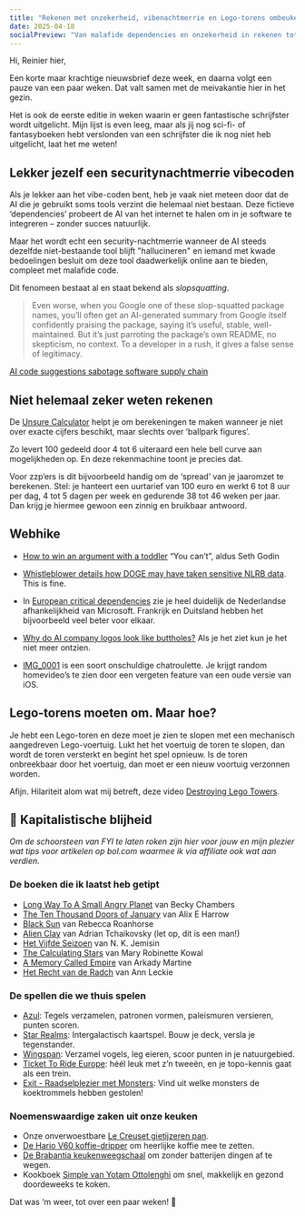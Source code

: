 ```yaml
---
title: "Rekenen met onzekerheid, vibenachtmerrie en Lego-torens ombeuken"
date: 2025-04-18
socialPreview: "Van malafide dependencies en onzekerheid in rekenen tot homevideo-roulette"
---
```


Hi, Reinier hier,

Een korte maar krachtige nieuwsbrief deze week, en daarna volgt een pauze van een paar weken. Dat valt samen met de meivakantie hier in het gezin.

Het is ook de eerste editie in weken waarin er geen fantastische schrijfster wordt uitgelicht. Mijn lijst is even leeg, maar als jij nog sci-fi- of fantasyboeken hebt verslonden van een schrijfster die ik nog niet heb uitgelicht, laat het me weten!


## Lekker jezelf een securitynachtmerrie vibecoden

Als je lekker aan het vibe-coden bent, heb je vaak niet meteen door dat de AI die je gebruikt soms tools verzint die helemaal niet bestaan. Deze fictieve ‘dependencies’ probeert de AI van het internet te halen om in je software te integreren – zonder succes natuurlijk.

Maar het wordt echt een security-nachtmerrie wanneer de AI steeds dezelfde niet-bestaande tool blijft "hallucineren" en iemand met kwade bedoelingen besluit om deze tool daadwerkelijk online aan te bieden, compleet met malafide code.

Dit fenomeen bestaat al en staat bekend als *slopsquatting*.

> Even worse, when you Google one of these slop-squatted package names, you’ll often get an AI-generated summary from Google itself confidently praising the package, saying it’s useful, stable, well-maintained. But it’s just parroting the package’s own README, no skepticism, no context. To a developer in a rush, it gives a false sense of legitimacy.

[AI code suggestions sabotage software supply chain](https://www.theregister.com/2025/04/12/ai_code_suggestions_sabotage_supply_chain/)

## Niet helemaal zeker weten rekenen

De [Unsure Calculator](https://filiph.github.io/unsure/) helpt je om berekeningen te maken wanneer je niet over exacte cijfers beschikt, maar slechts over ‘ballpark figures’.

Zo levert 100 gedeeld door 4 tot 6 uiteraard een hele bell curve aan mogelijkheden op. En deze rekenmachine toont je precies dat.

Voor zzp’ers is dit bijvoorbeeld handig om de ‘spread’ van je jaaromzet te berekenen. Stel: je hanteert een uurtarief van 100 euro en werkt 6 tot 8 uur per dag, 4 tot 5 dagen per week en gedurende 38 tot 46 weken per jaar. Dan krijg je hiermee gewoon een zinnig en bruikbaar antwoord.

## Webhike

- [How to win an argument with a toddler](https://seths.blog/2025/04/how-to-win-an-argument-with-a-toddler/) “You can’t”, aldus Seth Godin

- [Whistleblower details how DOGE may have taken sensitive NLRB data](https://www.npr.org/2025/04/15/nx-s1-5355896/doge-nlrb-elon-musk-spacex-security). This is fine.

- In [European critical dependencies](https://jurgen.gaeremyn.be/2025/03/08/european-critical-dependencies/) zie je heel duidelijk de Nederlandse afhankelijkheid van Microsoft. Frankrijk en Duitsland hebben het bijvoorbeeld veel beter voor elkaar.

- [Why do AI company logos look like buttholes?](https://velvetshark.com/ai-company-logos-that-look-like-buttholes) Als je het ziet kun je het niet meer ontzien.

- [IMG_0001](https://walzr.com/IMG_0001) is een soort onschuldige chatroulette. Je krijgt random homevideo’s te zien door een vergeten feature van een oude versie van iOS.

## Lego-torens moeten om. Maar hoe?

Je hebt een Lego-toren en deze moet je zien te slopen met een mechanisch aangedreven Lego-voertuig. Lukt het het voertuig de toren te slopen, dan wordt de toren versterkt en begint het spel opnieuw. Is de toren onbreekbaar door het voertuig, dan moet er een nieuw voortuig verzonnen worden. 

Afijn. Hilariteit alom wat mij betreft, deze video [Destroying Lego Towers](https://m.youtube.com/watch?v=HY6q9hwYcoc).

## 🔮 Kapitalistische blijheid

_Om de schoorsteen van FYI te laten roken zijn hier voor jouw en mijn plezier wat tips voor artikelen op bol.com waarmee ik via affiliate ook wat aan verdien._


### De boeken die ik laatst heb getipt

- [Long Way To A Small Angry Planet](https://partner.bol.com/click/click?p=2&t=url&s=1066120&f=TXL&url=https%3A%2F%2Fwww.bol.com%2Fnl%2Fnl%2Ff%2Fthe-long-way-to-a-small-angry-planet%2F9200000034375959%2F&name=Long%20Way%20To%20A%20Small%20Angry%20Planet%2C%20Chambers%20Becky) van Becky Chambers
- [The Ten Thousand Doors of January](https://partner.bol.com/click/click?p=2&t=url&s=1066120&f=TXL&url=https%3A%2F%2Fwww.bol.com%2Fnl%2Fnl%2Ff%2Fthe-ten-thousand-doors-of-january%2F9200000104579255%2F&name=The%20Ten%20Thousand%20Doors%20of%20January%2C%20Alix%20E.%20Harrow) van Alix E Harrow
- [Black Sun](https://partner.bol.com/click/click?p=2&t=url&s=1066120&f=TXL&url=https%3A%2F%2Fwww.bol.com%2Fnl%2Fnl%2Ff%2Fblack-sun%2F9200000129860374%2F&name=Black%20Sun%2C%20Rebecca%20Roanhorse) van Rebecca Roanhorse
- [Alien Clay](https://partner.bol.com/click/click?p=2&t=url&s=1066120&f=TXL&url=https%3A%2F%2Fwww.bol.com%2Fnl%2Fnl%2Fp%2Falien-clay%2F9300000162798494%2F&name=Alien%20Clay%2C%20Adrian%20Tchaikovsky) van Adrian Tchaikovsky (let op, dit is een man!)
- [Het Vijfde Seizoen](https://partner.bol.com/click/click?p=2&t=url&s=1066120&f=TXL&url=https%3A%2F%2Fwww.bol.com%2Fnl%2Fnl%2Ff%2Fde-gebroken-aarde-1-het-vijfde-seizoen%2F9200000091371720%2F&name=De%20gebroken%20aarde%201%20-%20Het%20Vijfde%20Seizoen%2C%20N.K....) van N. K. Jemisin
- [The Calculating Stars](https://partner.bol.com/click/click?p=2&t=url&s=1066120&f=TXL&url=https%3A%2F%2Fwww.bol.com%2Fnl%2Fnl%2Ff%2Fthe-calculating-stars%2F9200000082133196%2F&name=The%20Calculating%20Stars%2C%20Mary%20Robinette%20Kowal) van Mary Robinette Kowal
- [A Memory Called Empire](https://partner.bol.com/click/click?p=2&t=url&s=1066120&f=TXL&url=https%3A%2F%2Fwww.bol.com%2Fnl%2Fnl%2Ff%2Fmemory-called-empire%2F9200000091494741%2F&name=Memory%20Called%20Empire%2C%20Arkady%20Martine) van Arkady Martine
- [Het Recht van de Radch](https://partner.bol.com/click/click?p=2&t=url&s=1066120&f=TXL&url=https%3A%2F%2Fwww.bol.com%2Fnl%2Fnl%2Fp%2Fradch-1-het-recht-van-de-radch%2F9300000023537382%2F&name=Radch%201%20-%20Het%20Recht%20van%20de%20Radch%2C%20Ann%20Leckie) van Ann Leckie

### De spellen die we thuis spelen

- [Azul](https://partner.bol.com/click/click?p=2&t=url&s=1066120&f=TXL&url=https%3A%2F%2Fwww.bol.com%2Fnl%2Fnl%2Fp%2Fazul-bordspel%2F9200000086976904%2F&name=Next%20Move%20Games%20-%20Azul%20-%20Bordspel%20-%20Basisspel%20...): Tegels verzamelen, patronen vormen, paleismuren versieren, punten scoren.
- [Star Realms](https://partner.bol.com/click/click?p=2&t=url&s=1066120&f=TXL&url=https%3A%2F%2Fwww.bol.com%2Fnl%2Fnl%2Fp%2Fstar-realms-base-set-kaartspel%2F9200000039533934%2F&name=Star%20Realms%20Base%20Set%20Kaartspel): Intergalactisch kaartspel. Bouw je deck, versla je tegenstander.
- [Wingspan](https://partner.bol.com/click/click?p=2&t=url&s=1066120&f=TXL&url=https%3A%2F%2Fwww.bol.com%2Fnl%2Fnl%2Fp%2Fwingspan-bordspel%2F9200000104691586%2F&name=999%20Games%20-%20Wingspan%20-%20Bordspel%20-%20Prachtig%20vor...): Verzamel vogels, leg eieren, scoor punten in je natuurgebied.
- [Ticket To Ride Europe](https://partner.bol.com/click/click?p=2&t=url&s=1066120&f=TXL&url=https%3A%2F%2Fwww.bol.com%2Fnl%2Fp%2Fticket-to-ride-europe-bordspel%2F1004004006510342%2F&name=Ticket%20to%20Ride%20Europe%20-%20Bordspel): héél leuk met z’n tweeën, en je topo-kennis gaat als een trein.
- [Exit - Raadselplezier met Monsters](https://partner.bol.com/click/click?p=2&t=url&s=1066120&f=TXL&url=https%3A%2F%2Fwww.bol.com%2Fnl%2Fnl%2Fp%2Fexit-kids-raadselplezier-met-monsters-breinbreker%2F9300000180307553%2F&name=EXIT%20-%20KIDS%3A%20Raadselplezier): Vind uit welke monsters de koektrommels hebben gestolen!

### Noemenswaardige zaken uit onze keuken

- Onze onverwoestbare [Le Creuset gietijzeren pan](https://partner.bol.com/click/click?p=2&t=url&s=1066120&f=TXL&url=https%3A%2F%2Fwww.bol.com%2Fnl%2Fnl%2Fp%2Fle-creuset-gietijzeren-ronde-skillet-26cm-coastal-blue%2F9300000220035766%2F&name=Le%20Creuset%20-%20Gietijzeren%20-%20Ronde%20Skillet%2026cm%20...).
- [De Hario V60 koffie-dripper](https://partner.bol.com/click/click?p=2&t=url&s=1066120&f=TXL&url=https%3A%2F%2Fwww.bol.com%2Fnl%2Fp%2Fhario-v60-drip-decanter-02%2F9200000040262918%2F&name=Hario%20V60%20Drip%20Decanter%2002) om heerlijke koffie mee te zetten.
- [De Brabantia keukenweegschaal](https://partner.bol.com/click/click?p=2&t=url&s=1066118&f=TXL&url=https%3A%2F%2Fwww.bol.com%2Fnl%2Fp%2Fbrabantia-tasty-keukenweegschaal-digitaal-met-dynamo-dark-grey%2F9200000106249005%2F&name=Brabantia%20Keukenweegschaal) om zonder batterijen dingen af te wegen.
- Kookboek [Simple van Yotam Ottolenghi](https://partner.bol.com/click/click?p=2&t=url&s=1066120&f=TXL&url=https%3A%2F%2Fwww.bol.com%2Fnl%2Fnl%2Fp%2Fsimpel%2F9200000091266387%2F&name=Simpel%2C%20Yotam%20Ottolenghi) om snel, makkelijk en gezond doordeweeks te koken.

Dat was ‘m weer, tot over een paar weken! 👋
